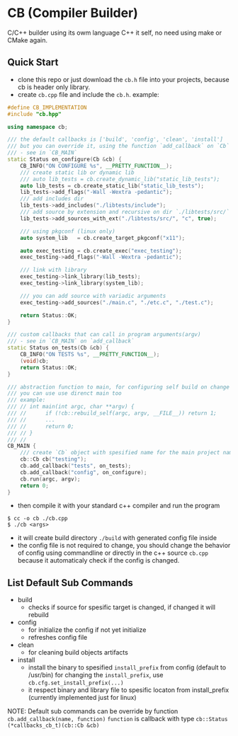 # CB (Compiler Builder)
C/C++ builder using its owm language C++ it self, no need using make or CMake again.

## Quick Start 
- clone this repo or just download the `cb.h` file into your projects, because cb is header only library.
- create `cb.cpp` file and include the `cb.h`. example:

```cpp
#define CB_IMPLEMENTATION
#include "cb.hpp"

using namespace cb;

/// the default callbacks is ['build', 'config', 'clean', 'install']
/// but you can override it, using the function `add_callback` on `Cb`
/// - see in `CB_MAIN`
static Status on_configure(Cb &cb) {
    CB_INFO("ON CONFIGURE %s", __PRETTY_FUNCTION__);
    /// create static lib or dynamic lib
    /// auto lib_tests = cb.create_dynamic_lib("static_lib_tests");
    auto lib_tests = cb.create_static_lib("static_lib_tests");
    lib_tests->add_flags("-Wall -Wextra -pedantic");
    /// add includes dir
    lib_tests->add_includes("./libtests/include");
    /// add source by extension and recursive on dir `./libtests/src/`
    lib_tests->add_sources_with_ext("./libtests/src/", "c", true);

    /// using pkgconf (linux only)
    auto system_lib   = cb.create_target_pkgconf("x11");

    auto exec_testing = cb.create_exec("exec_testing");
    exec_testing->add_flags("-Wall -Wextra -pedantic");

    /// link with library
    exec_testing->link_library(lib_tests);
    exec_testing->link_library(system_lib);

    /// you can add source with variadic arguments
    exec_testing->add_sources("./main.c", "./etc.c", "./test.c");

    return Status::OK;
}

/// custom callbacks that can call in program arguments(argv)
/// - see in `CB_MAIN` on `add_callback`
static Status on_tests(Cb &cb) {
    CB_INFO("ON TESTS %s", __PRETTY_FUNCTION__);
    (void)cb;
    return Status::OK;
}

/// abstraction function to main, for configuring self build on change
/// you can use use direnct main too
/// example:
/// // int main(int argc, char **argv) {
/// //      if (!cb::rebuild_self(argc, argv, __FILE__)) return 1;
/// //      ...
/// //      return 0;
/// // }
/// //
CB_MAIN {
    /// create `Cb` object with spesified name for the main project name
    cb::Cb cb("testing");
    cb.add_callback("tests", on_tests);
    cb.add_callback("config", on_configure);
    cb.run(argc, argv);
    return 0;
}
```

- then compile it with your standard c++ compiler and run the program

```console
$ cc -o cb ./cb.cpp
$ ./cb <args>
```

- it will create build directory `./build` with generated config file inside
- the config file is not required to change, you should change the behavior of config using
  commandline or directly in the c++ source `cb.cpp` because it automaticaly check if the config is
  changed.

## List Default Sub Commands
- build
    - checks if source for spesific target is changed, if changed it will rebuild
- config
    - for initialize the config if not yet initialize
    - refreshes config file
- clean
    - for cleaning build objects artifacts
- install
    - install the binary to spesified `install_prefix` from config (default to /usr/bin)
      for changing the `install_prefix`, use `cb.cfg.set_install_prefix(...)`
    - it respect binary and library file to spesific locaton from install_prefix 
      (currently implemented just for linux)

NOTE: Default sub commands can be override by function `cb.add_callback(name, function)`
      `function` is callback with type `cb::Status (*callbacks_cb_t)(cb::Cb &cb)`
